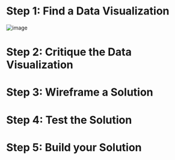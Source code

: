 # Step 1: Find a Data Visualization
![image](https://user-images.githubusercontent.com/89934021/133898282-5b4a5037-1de7-4203-b181-20185e3b31e5.png)

# Step 2: Critique the Data Visualization
# Step 3: Wireframe a Solution
# Step 4: Test the Solution
# Step 5: Build your Solution
